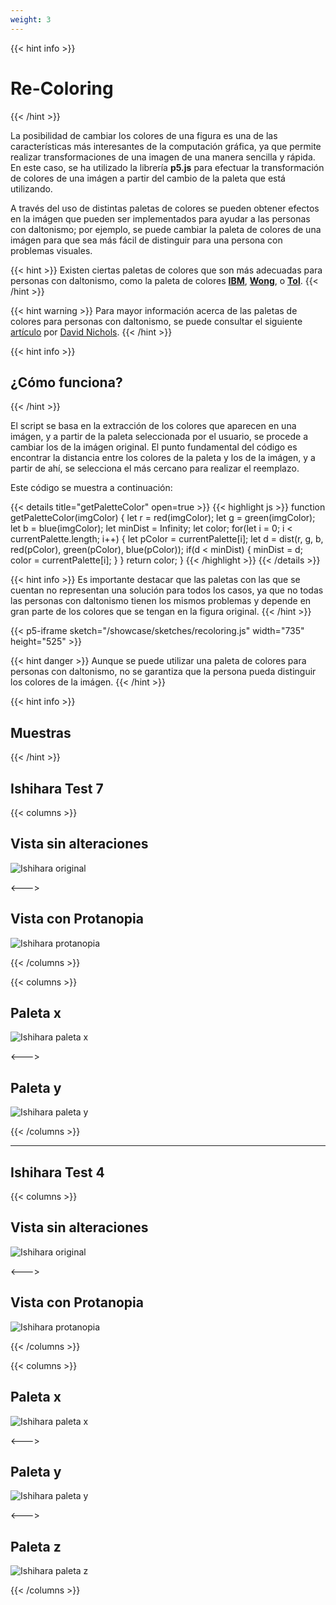 ```yaml
---
weight: 3
---
```

{{< hint info >}}
# Re-Coloring
{{< /hint >}}

La posibilidad de cambiar los colores de una figura es una de las características más interesantes de la 
computación gráfica, ya que permite realizar transformaciones de una imagen de una manera sencilla y rápida. 
En este caso, se ha utilizado la librería **p5.js** para efectuar la transformación de colores de una imágen a
partir del cambio de la paleta que está utilizando.

A través del uso de distintas paletas de colores se pueden obtener efectos en la imágen que pueden ser
implementados para ayudar a las personas con daltonismo; por ejemplo, se puede cambiar la paleta de colores
de una imágen para que sea más fácil de distinguir para una persona con problemas visuales.

{{< hint >}}
Existen ciertas paletas de colores que son más adecuadas para personas con daltonismo, como la paleta de
colores [**IBM**](https://lospec.com/palette-list/ibm-color-blind-safe),
[**Wong**](https://www.color-hex.com/color-palette/1018347), o [**Tol**](https://personal.sron.nl/~pault/).
{{< /hint >}}

{{< hint warning >}}
Para mayor información acerca de las paletas de colores para personas con daltonismo, se puede consultar el
siguiente [artículo](https://davidmathlogic.com/colorblind/) por [David Nichols](https://davidmathlogic.com/).
{{< /hint >}}

{{< hint info >}}
## ¿Cómo funciona?
{{< /hint >}}

El script se basa en la extracción de los colores que aparecen en una imágen, y a partir de la paleta seleccionada
por el usuario, se procede a cambiar los de la imágen original. El punto fundamental del código es encontrar
la distancia entre los colores de la paleta y los de la imágen, y a partir de ahí, se selecciona el más cercano
para realizar el reemplazo.

Este código se muestra a continuación:

{{< details title="getPaletteColor" open=true >}}
{{< highlight js >}}
function getPaletteColor(imgColor) {
    let r = red(imgColor);
    let g = green(imgColor);
    let b = blue(imgColor);
    let minDist = Infinity;
    let color;
    for(let i = 0; i < currentPalette.length; i++) {
        let pColor = currentPalette[i];
        let d = dist(r, g, b, red(pColor), green(pColor), blue(pColor));
        if(d < minDist) {
            minDist = d;
            color = currentPalette[i];
        }
    }
    return color;
}
{{< /highlight >}}
{{< /details >}}

{{< hint info >}}
Es importante destacar que las paletas con las que se cuentan no representan una solución para todos los casos,
ya que no todas las personas con daltonismo tienen los mismos problemas y depende en gran parte de los colores
que se tengan en la figura original.
{{< /hint >}}

{{< p5-iframe sketch="/showcase/sketches/recoloring.js" width="735" height="525" >}}

{{< hint danger >}}
Aunque se puede utilizar una paleta de colores para personas con daltonismo, 
no se garantiza que la persona pueda distinguir los colores de la imágen.
{{< /hint >}}

{{< hint info >}}
## Muestras
{{< /hint >}}

## Ishihara Test 7

{{< columns >}}
## Vista sin alteraciones
![Ishihara original](../../../../sketches/Ishihara/74Original.png "Ishihara original")

<--->

## Vista con Protanopia
![Ishihara protanopia](../../../../sketches/Ishihara/74Protanopia.png "Ishihara protanopia")

{{< /columns >}}

{{< columns >}}
## Paleta x
![Ishihara paleta x](../../../../sketches/Ishihara/74IBM.png "Ishihara con paleta x")

<--->

## Paleta y

![Ishihara paleta y](../../../../sketches/Ishihara/74Paleta2.png "Ishihara con paleta y")

{{< /columns >}}

---

## Ishihara Test 4

{{< columns >}}
## Vista sin alteraciones
![Ishihara original](../../../../sketches/Ishihara/5Original.png "Ishihara original")

<--->

## Vista con Protanopia
![Ishihara protanopia](../../../../sketches/Ishihara/5Protanopia.png "Ishihara protanopia")

{{< /columns >}}

{{< columns >}}
## Paleta x
![Ishihara paleta x](../../../../sketches/Ishihara/5IBM.png "Ishihara con paleta x")

<--->

## Paleta y

![Ishihara paleta y](../../../../sketches/Ishihara/5Paleta2.png "Ishihara con paleta y")

<--->

## Paleta z

![Ishihara paleta z](../../../../sketches/Ishihara/5Paleta2.png "Ishihara con paleta z")

{{< /columns >}}